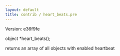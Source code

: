 ```yaml
---
layout: default
title: contrib / heart_beats.pre
---
```


Version: e36f9fe

object *heart_beats();

returns an array of all objects with enabled heartbeat

